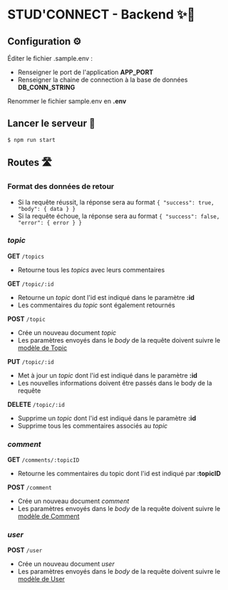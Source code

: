 # STUD'CONNECT - Backend ✨🔌

## Configuration ⚙️
Éditer le fichier .sample.env :
* Renseigner le port de l'application **APP_PORT**
* Renseigner la chaine de connection à la base de données **DB_CONN_STRING**

Renommer le fichier sample.env en **.env**

## Lancer le serveur 🏃
```
$ npm run start
```

## Routes 🛣
### Format des données de retour
* Si la requête réussit, la réponse sera au format ```{ "success": true, "body": { data } }```
* Si la requête échoue, la réponse sera au format ```{ "success": false, "error": { error } }```

### *topic*
**GET** ```/topics```
* Retourne tous les *topics* avec leurs commentaires

**GET** ```/topic/:id```
* Retourne un *topic* dont l'id est indiqué dans le paramètre **:id**
* Les commentaires du *topic* sont également retournés

**POST** ```/topic```
* Crée un nouveau document *topic*
* Les paramètres envoyés dans le *body* de la requête doivent suivre le [modèle de Topic](https://github.com/WildCodeSchool/2020-11-wns-paris-fantasticfork-projet-back/blob/api-v2/src/models/Topic.js)

**PUT** ```/topic/:id```
* Met à jour un *topic* dont l'id est indiqué dans le paramètre **:id**
* Les nouvelles informations doivent être passés dans le body de la requête

**DELETE** ```/topic/:id```
* Supprime un *topic* dont l'id est indiqué dans le paramètre **:id**
* Supprime tous les commentaires associés au *topic*

### *comment*
**GET** ```/comments/:topicID```
* Retourne les commentaires du topic dont l'id est indiqué par **:topicID**

**POST** ```/comment```
* Crée un nouveau document *comment*
* Les paramètres envoyés dans le *body* de la requête doivent suivre le [modèle de Comment](https://github.com/WildCodeSchool/2020-11-wns-paris-fantasticfork-projet-back/blob/api-v2/src/models/Comment.js)

### *user*
**POST** ```/user```
* Crée un nouveau document *user*
* Les paramètres envoyés dans le *body* de la requête doivent suivre le [modèle de User](https://github.com/WildCodeSchool/2020-11-wns-paris-fantasticfork-projet-back/blob/api-v2/src/models/User.js)
